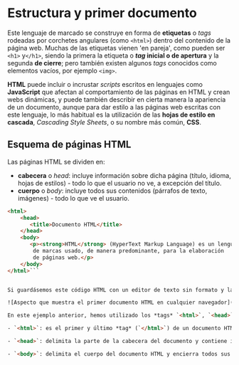 # Estructura y primer documento

Este lenguaje de marcado se construye en forma de **etiquetas** o *tags* rodeadas por corchetes angulares (como `<html>`) dentro del contenido de la página web.
Muchas de las etiquetas vienen 'en pareja', como pueden ser `<h1>` y`</h1>`, siendo la primera la etiqueta o __*tag* inicial o de apertura__ y la segunda __de cierre__; pero también existen algunos *tags* conocidos como elementos vacíos, por ejemplo `<img>`.

**HTML** puede incluir o incrustar *scripts* escritos en lenguajes como **JavaScript** que afectan al comportamiento de las páginas en HTML y crean webs dinámicas, y puede también describir en cierta manera la apariencia de un documento, aunque para dar estilo a las páginas web escritas con este lenguaje, lo más habitual es la utilización de las **hojas de estilo en cascada**, *Cascading Style Sheets*, o su nombre más común, **CSS**.

## Esquema de páginas HTML

Las páginas HTML se dividen en:

- **cabecera** o *head*: incluye información sobre dicha página (título, idioma, hojas de estilos) - todo lo que el usuario no ve, a excepción del título.
- **cuerpo** o *body*: incluye todos sus contenidos (párrafos de texto, imágenes) - todo lo que ve el usuario.

```html
<html>
    <head>
       <title>Documento HTML</title>
    </head>
    <body>
       <p><strong>HTML</strong> (HyperText Markup Language) es un lenguaje
        de marcas usado, de manera predominante, para la elaboración
        de páginas web.</p>
    </body>
</html>```


Si guardásemos este código HTML con un editor de texto sin formato y la extensión **.html**, y lo abriésemos con cualquier navegador, esto sería lo que veríamos:

![Aspecto que muestra el primer documento HTML en cualquier navegador](../assets/chapter02/html_intro_example.png)

En este ejemplo anterior, hemos utilizado los *tags* `<html>`, `<head>` y `<body>`, las tres etiquetas principales de un documento HTML:

- `<html>`: es el primer y último *tag* (`</html>`) de un documento HTML, lo que significa que ninguna etiqueta o contenido debe colocarse antes o después de éstas (a excepción del *doctype*).

- `<head>`: delimita la parte de la cabecera del documento y contiene información sobre éste que no se muestran al usuario (a excepción del *tag* `<title>` que muestra el título de la página en la parte superior izquierda de la ventana del navegador).

- `<body>`: delimita el cuerpo del documento HTML y encierra todos sus contenidos visibles.
